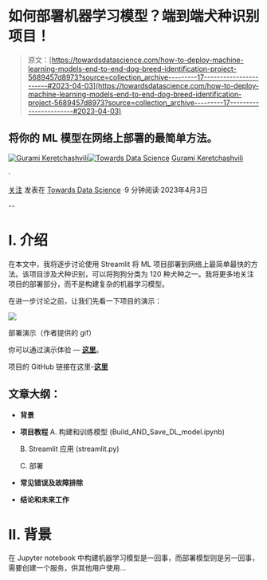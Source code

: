 # 如何部署机器学习模型？端到端犬种识别项目！

> 原文：[https://towardsdatascience.com/how-to-deploy-machine-learning-models-end-to-end-dog-breed-identification-project-5689457d8973?source=collection_archive---------17-----------------------#2023-04-03](https://towardsdatascience.com/how-to-deploy-machine-learning-models-end-to-end-dog-breed-identification-project-5689457d8973?source=collection_archive---------17-----------------------#2023-04-03)

## 将你的 ML 模型在网络上部署的最简单方法。

[](https://medium.com/@gkeretchashvili?source=post_page-----5689457d8973--------------------------------)[![Gurami Keretchashvili](../Images/4da78f113a0046c2deb8224e09dd9e3d.png)](https://medium.com/@gkeretchashvili?source=post_page-----5689457d8973--------------------------------)[](https://towardsdatascience.com/?source=post_page-----5689457d8973--------------------------------)[![Towards Data Science](../Images/a6ff2676ffcc0c7aad8aaf1d79379785.png)](https://towardsdatascience.com/?source=post_page-----5689457d8973--------------------------------) [Gurami Keretchashvili](https://medium.com/@gkeretchashvili?source=post_page-----5689457d8973--------------------------------)

·

[关注](https://medium.com/m/signin?actionUrl=https%3A%2F%2Fmedium.com%2F_%2Fsubscribe%2Fuser%2Fba1f382fdaca&operation=register&redirect=https%3A%2F%2Ftowardsdatascience.com%2Fhow-to-deploy-machine-learning-models-end-to-end-dog-breed-identification-project-5689457d8973&user=Gurami+Keretchashvili&userId=ba1f382fdaca&source=post_page-ba1f382fdaca----5689457d8973---------------------post_header-----------) 发表在 [Towards Data Science](https://towardsdatascience.com/?source=post_page-----5689457d8973--------------------------------) ·9 分钟阅读·2023年4月3日[](https://medium.com/m/signin?actionUrl=https%3A%2F%2Fmedium.com%2F_%2Fvote%2Ftowards-data-science%2F5689457d8973&operation=register&redirect=https%3A%2F%2Ftowardsdatascience.com%2Fhow-to-deploy-machine-learning-models-end-to-end-dog-breed-identification-project-5689457d8973&user=Gurami+Keretchashvili&userId=ba1f382fdaca&source=-----5689457d8973---------------------clap_footer-----------)

--

[](https://medium.com/m/signin?actionUrl=https%3A%2F%2Fmedium.com%2F_%2Fbookmark%2Fp%2F5689457d8973&operation=register&redirect=https%3A%2F%2Ftowardsdatascience.com%2Fhow-to-deploy-machine-learning-models-end-to-end-dog-breed-identification-project-5689457d8973&source=-----5689457d8973---------------------bookmark_footer-----------)

# **I. 介绍**

在本文中，我将逐步讨论使用 Streamlit 将 ML 项目部署到网络上最简单最快的方法。该项目涉及犬种识别，可以将狗狗分类为 120 种犬种之一。我将更多地关注项目的部署部分，而不是构建复杂的机器学习模型。

在进一步讨论之前，让我们先看一下项目的演示：

![](../Images/89db508f88f224db73a88ad654bbe646.png)

部署演示（作者提供的 gif）

你可以通过演示体验 — [**这里**](https://gurokeretcha-dog-breed-identifier-streamlit-7itzp9.streamlit.app/?fbclid=IwAR0qdSoSi9_vXFYbggB44sZI4lbUjHcnUxOpBVTCBBJ8-Nrg6tr5tWmh_iI)。

项目的 GitHub 链接在这里-[**这里**](https://github.com/gurokeretcha/Dog-Breed-Identifier)

## **文章大纲：**

+   **背景**

+   **项目教程** A. 构建和训练模型 (Build_AND_Save_DL_model.ipynb)

    B. Streamlit 应用 (streamlit.py)

    C. 部署

+   **常见错误及故障排除**

+   **结论和未来工作**

# **II. 背景**

在 Jupyter notebook 中构建机器学习模型是一回事，而部署模型则是另一回事，需要创建一个服务，供其他用户使用…
